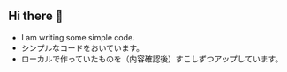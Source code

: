 ## Hi there 👋
- I am writing some simple code.
- シンプルなコードをおいています。
- ローカルで作っていたものを（内容確認後）すこしずつアップしています。


<!--
**metacur/metacur** is a ✨ _special_ ✨ repository because its `README.md` (this file) appears on your GitHub profile.

Here are some ideas to get you started:

- 🔭 I’m currently working on ...
- 🌱 I’m currently learning ...
- 👯 I’m looking to collaborate on ...
- 🤔 I’m looking for help with ...
- 💬 Ask me about ...
- 📫 How to reach me: ...
- 😄 Pronouns: ...
- ⚡ Fun fact: ...
-->
